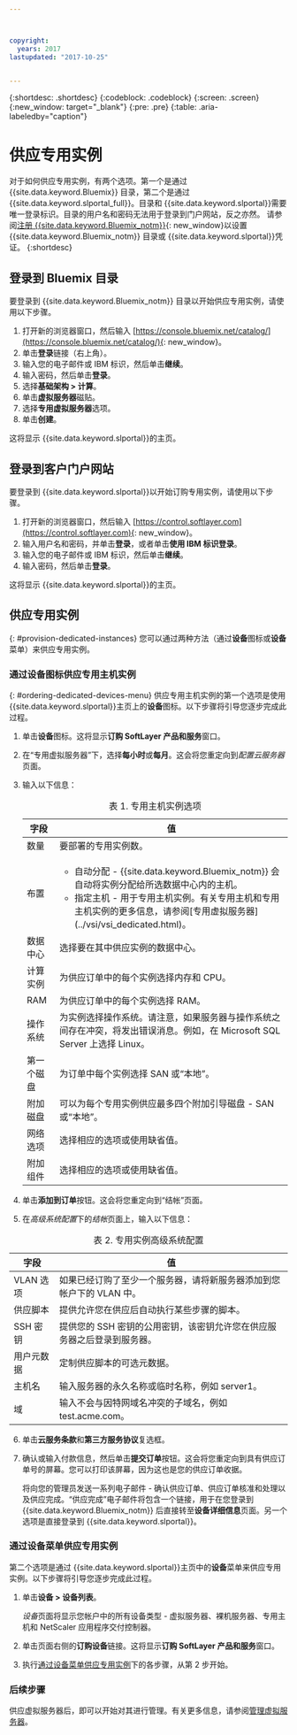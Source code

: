 ```yaml
---



copyright:
  years: 2017
lastupdated: "2017-10-25"


---
```


{:shortdesc: .shortdesc}
{:codeblock: .codeblock}
{:screen: .screen}
{:new_window: target="_blank"}
{:pre: .pre}
{:table: .aria-labeledby="caption"}


# 供应专用实例

对于如何供应专用实例，有两个选项。第一个是通过 {{site.data.keyword.Bluemix}} 目录，第二个是通过 {{site.data.keyword.slportal_full}}。目录和 {{site.data.keyword.slportal}}需要唯一登录标识。目录的用户名和密码无法用于登录到门户网站，反之亦然。
请参阅[注册 {{site.data.keyword.Bluemix_notm}}](https://console.bluemix.net/docs/admin/adminpublic.html#signing-up-for-bluemix){: new_window}以设置 {{site.data.keyword.Bluemix_notm}} 目录或 {{site.data.keyword.slportal}}凭证。
{:shortdesc}

## 登录到 Bluemix 目录
要登录到 {{site.data.keyword.Bluemix_notm}} 目录以开始供应专用实例，请使用以下步骤。 

1. 打开新的浏览器窗口，然后输入 [https://console.bluemix.net/catalog/](https://console.bluemix.net/catalog/){: new_window}。
2.	单击**登录**链接（右上角）。 
3.	输入您的电子邮件或 IBM 标识，然后单击**继续**。
4.	输入密码，然后单击**登录**。
5.	选择**基础架构 > 计算**。
6.  单击**虚拟服务器**磁贴。
7.	选择**专用虚拟服务器**选项。
8.  单击**创建**。 

这将显示 {{site.data.keyword.slportal}}的主页。

## 登录到客户门户网站
要登录到 {{site.data.keyword.slportal}}以开始订购专用实例，请使用以下步骤。

1.	打开新的浏览器窗口，然后输入 [https://control.softlayer.com](https://control.softlayer.com){: new_window}。 
2.	输入用户名和密码，并单击**登录**，或者单击**使用 IBM 标识登录**。
3.	输入您的电子邮件或 IBM 标识，然后单击**继续**。
4.	输入密码，然后单击**登录**。

这将显示 {{site.data.keyword.slportal}}的主页。

## 供应专用实例
{: #provision-dedicated-instances}
您可以通过两种方法（通过**设备**图标或**设备**菜单）来供应专用实例。

### 通过设备图标供应专用主机实例
{: #ordering-dedicated-devices-menu}
供应专用主机实例的第一个选项是使用 {{site.data.keyword.slportal}}主页上的**设备**图标。以下步骤将引导您逐步完成此过程。

1.	单击**设备**图标。这将显示**订购 SoftLayer 产品和服务**窗口。 
2.  在“专用虚拟服务器”下，选择**每小时**或**每月**。这会将您重定向到*配置云服务器*页面。 

3.	输入以下信息：
       
    <table>
    <CAPTION>表 1. 专用主机实例选项</CAPTION>
    <THEAD>
    <TR>
    <th>字段</th>
    <th>值</th>
    </TR>
    </THEAD>
    <TBODY>
    <tr>
    <td>数量</td>
    <td>要部署的专用实例数。</td>
    </tr>
    <tr>
    <td>布置</td>
    <td>
    <ul>
    <li>自动分配 - {{site.data.keyword.Bluemix_notm}} 会自动将实例分配给所选数据中心内的主机。</li>
    <li>指定主机 - 用于专用主机实例。有关专用主机和专用主机实例的更多信息，请参阅[专用虚拟服务器](../vsi/vsi_dedicated.html)。</li>
    </ul>
    </td>
    </tr>
    <tr>
    <td>数据中心</td>
    <td>选择要在其中供应实例的数据中心。</td>
    </tr>
    <tr>
    <td>计算实例</td>
    <td> 为供应订单中的每个实例选择内存和 CPU。</td>
    </tr>
    <tr>
    <td>RAM</td>
    <td> 为供应订单中的每个实例选择 RAM。</td>
    </tr>
    <tr>
    <td>操作系统</td>
    <td>为实例选择操作系统。请注意，如果服务器与操作系统之间存在冲突，将发出错误消息。例如，在 Microsoft SQL Server 上选择 Linux。</td>
    </tr>
    <tr>
    <td>第一个磁盘</td>
    <td>为订单中每个实例选择 SAN 或“本地”。</td>
    </tr>
    <tr>
    <td>附加磁盘</td>
    <td>可以为每个专用实例供应最多四个附加引导磁盘 - SAN 或“本地”。</td>
    </tr>
    <td>网络选项</td>
    <td> 选择相应的选项或使用缺省值。</td>
    </tr>
    <tr>
    <td>附加组件</td>
    <td> 选择相应的选项或使用缺省值。</td>
    </tr>
    <tr>
    </TBODY>
    </table> 

4.	单击**添加到订单**按钮。这会将您重定向到“结帐”页面。
5.  在*高级系统配置*下的*结帐*页面上，输入以下信息：

<table>
    <CAPTION>表 2. 专用实例高级系统配置</CAPTION>
    <THEAD>
    <TR>
    <th>字段</th>
    <th>值</th>
    </TR>
    </THEAD>
    <TBODY>
    <tr>
    <td>VLAN 选项</td>
    <td>如果已经订购了至少一个服务器，请将新服务器添加到您帐户下的 VLAN 中。</td>
    </tr>
    <tr>
    <td>供应脚本</td>
    <td>提供允许您在供应后自动执行某些步骤的脚本。</td>
    </tr>
    <tr>
    <td>SSH 密钥</td>
    <td>提供您的 SSH 密钥的公用密钥，该密钥允许您在供应服务器之后登录到服务器。</td>
    </tr>
    <tr>
    <td>用户元数据</td>
    <td>定制供应脚本的可选元数据。</td>
    </tr>
    <tr>
    <td>主机名</td>
    <td>输入服务器的永久名称或临时名称，例如 server1。</td>
    </tr>
    <tr>
    <td>域</td>
    <td>输入不会与因特网域名冲突的子域名，例如 test.acme.com。</td>
    </tr>
    </TBODY>
    </table>

6.  单击**云服务条款**和**第三方服务协议**复选框。
7. 确认或输入付款信息，然后单击**提交订单**按钮。这会将您重定向到具有供应订单号的屏幕。您可以打印该屏幕，因为这也是您的供应订单收据。

    将向您的管理员发送一系列电子邮件 - 确认供应订单、供应订单核准和处理以及供应完成。“供应完成”电子邮件将包含一个链接，用于在您登录到 {{site.data.keyword.Bluemix_notm}} 后直接转至**设备详细信息**页面。另一个选项是直接登录到 {{site.data.keyword.slportal}}。

### 通过设备菜单供应专用实例

第二个选项是通过 {{site.data.keyword.slportal}}主页中的**设备**菜单来供应专用实例。以下步骤将引导您逐步完成此过程。

1.	单击**设备 > 设备列表**。 
 
    *设备*页面将显示您帐户中的所有设备类型 - 虚拟服务器、裸机服务器、专用主机和 NetScaler 应用程序交付控制器。 

2.	单击页面右侧的**订购设备**链接。这将显示**订购 SoftLayer 产品和服务**窗口。
3.	执行[通过设备菜单供应专用实例](#ordering-dedicated-devices-menu)下的各步骤，从第 2 步开始。

### 后续步骤
供应虚拟服务器后，即可以开始对其进行管理。有关更多信息，请参阅[管理虚拟服务器](../vsi/vsi_managing.html)。

